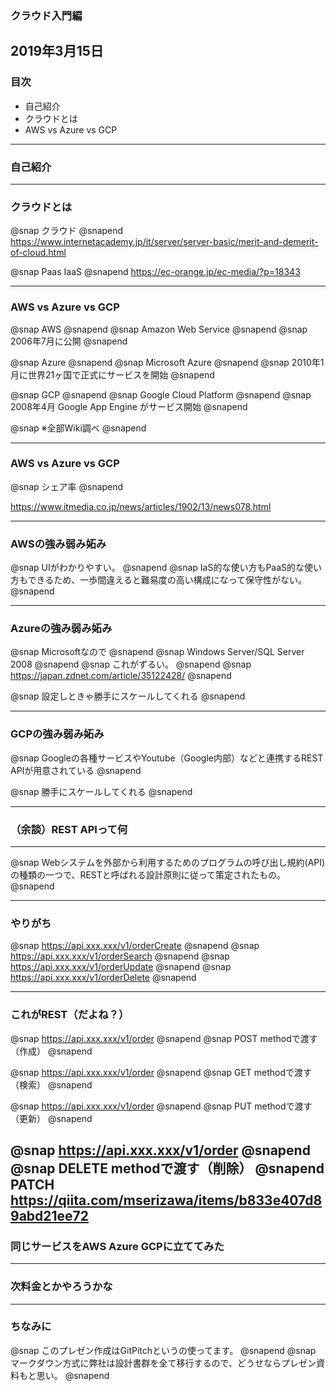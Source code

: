 ### クラウド入門編

2019年3月15日
---


### 目次
* 自己紹介
* クラウドとは
* AWS vs Azure vs GCP


---


### 自己紹介


---


### クラウドとは
@snap
クラウド
@snapend
https://www.internetacademy.jp/it/server/server-basic/merit-and-demerit-of-cloud.html

@snap
Paas IaaS
@snapend
https://ec-orange.jp/ec-media/?p=18343

---

### AWS vs Azure vs GCP
@snap
AWS
@snapend
@snap
Amazon Web Service
@snapend
@snap
2006年7月に公開
@snapend

@snap
Azure
@snapend
@snap
Microsoft Azure
@snapend
@snap
2010年1月に世界21ヶ国で正式にサービスを開始
@snapend

@snap
GCP
@snapend
@snap
Google Cloud Platform
@snapend
@snap
2008年4月 Google App Engine がサービス開始
@snapend

@snap
※全部Wiki調べ
@snapend

---

### AWS vs Azure vs GCP
@snap
シェア率
@snapend

https://www.itmedia.co.jp/news/articles/1902/13/news078.html

---

### AWSの強み弱み妬み
@snap
UIがわかりやすい。
@snapend
@snap
IaS的な使い方もPaaS的な使い方もできるため、一歩間違えると難易度の高い構成になって保守性がない。
@snapend

---

### Azureの強み弱み妬み
@snap
Microsoftなので
@snapend
@snap
Windows Server/SQL Server 2008
@snapend
@snap
これがずるい。
@snapend
@snap
https://japan.zdnet.com/article/35122428/
@snapend

@snap
設定しときゃ勝手にスケールしてくれる
@snapend

---


### GCPの強み弱み妬み
@snap
Googleの各種サービスやYoutube（Google内部）などと連携するREST APIが用意されている
@snapend

@snap
勝手にスケールしてくれる
@snapend

---


### （余談）REST APIって何

---

@snap
Webシステムを外部から利用するためのプログラムの呼び出し規約(API)の種類の一つで、RESTと呼ばれる設計原則に従って策定されたもの。
@snapend

---

### やりがち
@snap
https://api.xxx.xxx/v1/orderCreate
@snapend
@snap
https://api.xxx.xxx/v1/orderSearch
@snapend
@snap
https://api.xxx.xxx/v1/orderUpdate
@snapend
@snap
https://api.xxx.xxx/v1/orderDelete
@snapend

---

### これがREST（だよね？）
@snap
https://api.xxx.xxx/v1/order
@snapend
@snap
POST methodで渡す（作成）
@snapend

@snap
https://api.xxx.xxx/v1/order
@snapend
@snap
GET methodで渡す（検索）
@snapend

@snap
https://api.xxx.xxx/v1/order
@snapend
@snap
PUT methodで渡す（更新）
@snapend

@snap
https://api.xxx.xxx/v1/order
@snapend
@snap
DELETE methodで渡す（削除）
@snapend
PATCH
https://qiita.com/mserizawa/items/b833e407d89abd21ee72
---

### 同じサービスをAWS Azure GCPに立ててみた


---

### 次料金とかやろうかな

---

### ちなみに
@snap
このプレゼン作成はGitPitchというの使ってます。
@snapend
@snap
マークダウン方式に弊社は設計書群を全て移行するので、どうせならプレゼン資料もと思い。
@snapend
